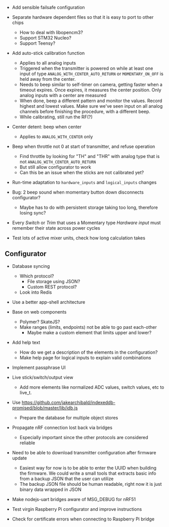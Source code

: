 
- Add sensible failsafe configuration

- Separate hardware dependent files so that it is easy to port to other chips
  - How to deal with libopencm3?
  - Support STM32 Nucleo?
  - Support Teensy?

- Add auto-stick calibration function
    - Applies to all analog inputs
    - Triggered when the transmitter is powered on while at least one input
      of type `ANALOG_WITH_CENTER_AUTO_RETURN` or `MOMENTARY_ON_OFF` is
      held away from the center.
    - Needs to beep similar to self-timer on camera, getting faster when a
      timeout expires. Once expires, it measures the center position.
      Only analog inputs with a center are measured
    - When done, beep a different pattern and monitor the values. Record highest
      and lowest values. Make sure we've seen input on all analog channels
      before finishing the procedure, with a different beep.
    - While calibrating, still run the RF(?)

- Center detent: beep when center
  - Applies to `ANALOG_WITH_CENTER` only

- Beep when throttle not 0 at start of transmitter, and refuse operation
  - Find throttle by looking for "TH" and "THR" with analog type that is not `ANALOG_WITH_CENTER_AUTO_RETURN`
  - But still allow configurator to work
  - Can this be an issue when the sticks are not calibrated yet?

- Run-time adaptation to `hardware_inputs` and `logical_inputs` changes

- Bug: 2 beep sound when momentary button down disconnects configurator?
  - Maybe has to do with persistent storage taking too long, therefore losing sync?

- Every *Switch* or *Trim* that uses a Momentary type *Hardware input* must remember their state across power cycles

- Test lots of active mixer units, check how long calculation takes


## Configurator
- Database syncing
  - Which protocol?
    - File storage using JSON?
    - Custom REST protocol?
  - Look into Redis



- Use a better app-shell architecture
- Base on web components
  - Polymer? SkateJS?
  - Make ranges (limits, endpoints) not be able to go past each-other
    - Maybe make a custom element that limits upper and lower?

- Add help text
  - How do we get a description of the elements in the configuration?
  - Make help page for logical inputs to explain valid combinations

- Implement passphrase UI

- Live stick/switch/output view
  - Add more elements like normalized ADC values, switch values, etc to live_t.

- Use https://github.com/jakearchibald/indexeddb-promised/blob/master/lib/idb.js
  - Prepare the database for multiple object stores

- Propagate nRF connection lost back via bridges
  - Especially important since the other protocols are considered reliable

- Need to be able to download transmitter configuration after firmware update
  - Easiest way for now is to be able to enter the UUID when building the firmware. We could write a small tools that extracts basic info from a backup JSON that the user can utilize
  - The backup JSON file should be human readable, right now it is just binary data wrapped in JSON

- Make nodejs-uart bridges aware of MSG_DEBUG for nRF51

- Test virgin Raspberry Pi configurator and improve instructions
- Check for certificate errors when connecting to Raspberry Pi bridge


